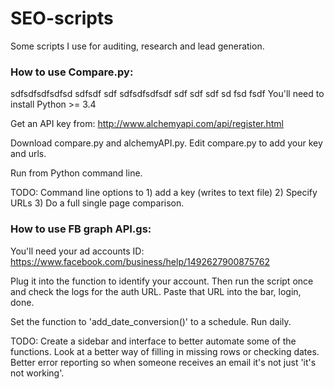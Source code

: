 # SEO-scripts
Some scripts I use for auditing, research and lead generation.

### How to use Compare.py: 
sdfsdfsdfsdfsd
sdfsdf
sdf
sdfsdfsdfsdf
sdf
sdf
sdf
sd
fsd
fsdf
You'll need to install Python >= 3.4

Get an API key from: http://www.alchemyapi.com/api/register.html

Download compare.py and alchemyAPI.py. Edit compare.py to add your key and urls.

Run from Python command line.

TODO: Command line options to 1) add a key (writes to text file) 2) Specify URLs 3) Do a full single page comparison.

### How to use FB graph API.gs: 

You'll need your ad accounts ID: https://www.facebook.com/business/help/1492627900875762

Plug it into the function to identify your account. Then run the script once and check the logs for the auth URL. Paste that URL into the bar, login, done.

Set the function to 'add_date_conversion()' to a schedule. Run daily.

TODO: Create a sidebar and interface to better automate some of the functions. Look at a better way of filling in missing rows or checking dates. Better error reporting so when someone receives an email it's not just 'it's not working'.
